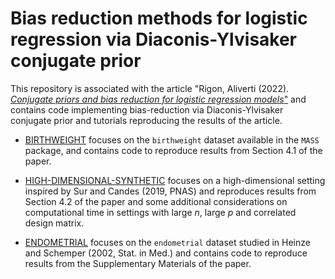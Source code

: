 # Bias reduction methods for logistic regression via Diaconis-Ylvisaker conjugate prior
This repository is associated with the article "Rigon, Aliverti (2022). [*Conjugate priors and bias reduction for logistic regression models*"](https://arxiv.org/abs/AXID) and contains code implementing bias-reduction via
Diaconis-Ylvisaker conjugate prior and tutorials reproducing the results of the article.

- [BIRTHWEIGHT](./BIRTHWEIGHT) focuses on the `birthweight` dataset available in the `MASS` package, and contains code to reproduce results from Section 4.1 of the paper. 
- [HIGH-DIMENSIONAL-SYNTHETIC](./HIGH-DIMENSIONAL-SYNTHETIC) focuses on a high-dimensional setting
inspired by Sur and Candes (2019, PNAS) and reproduces results from Section 4.2 of the paper and some additional considerations on computational time in settings with large *n*, large *p* and correlated design matrix.

- [ENDOMETRIAL](./ENDOMETRIAL) focuses on the `endometrial` dataset studied in Heinze and Schemper (2002, Stat. in Med.) and contains code to reproduce results from the Supplementary Materials of the paper.
